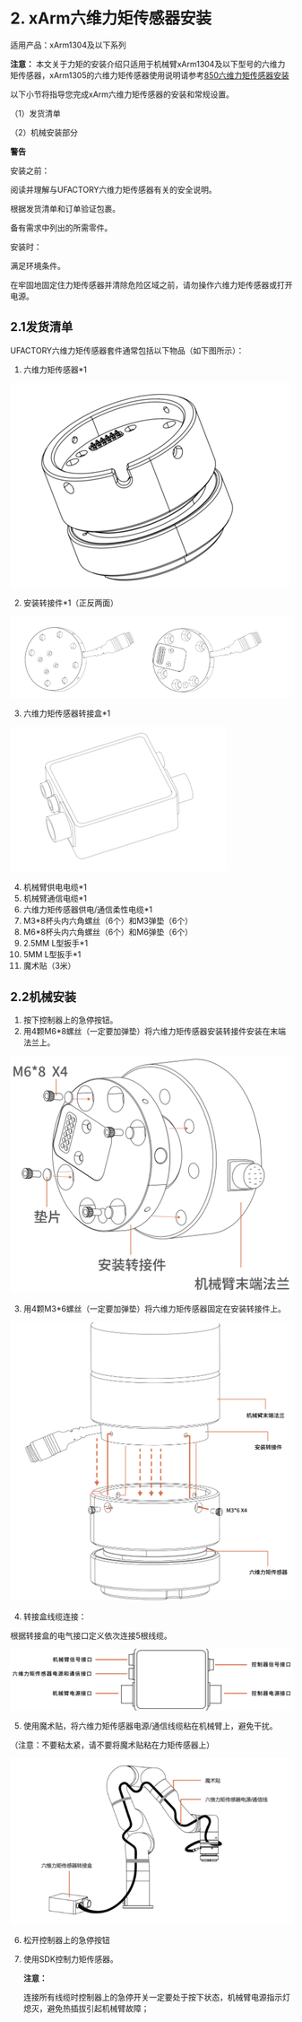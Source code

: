 ﻿
# 2. xArm六维力矩传感器安装

适用产品：xArm1304及以下系列

**注意：**
本文关于力矩的安装介绍只适用于机械臂xArm1304及以下型号的六维力矩传感器，xArm1305的六维力矩传感器使用说明请参考[850六维力矩传感器安装](3.Installation-850.md)

以下小节将指导您完成xArm六维力矩传感器的安装和常规设置。

（1）发货清单

（2）机械安装部分

**警告**

安装之前：

阅读并理解与UFACTORY六维力矩传感器有关的安全说明。

根据发货清单和订单验证包裹。

备有需求中列出的所需零件。

安装时：

满足环境条件。

在牢固地固定住力矩传感器并清除危险区域之前，请勿操作六维力矩传感器或打开电源。

## 2.1**发货清单**

UFACTORY六维力矩传感器套件通常包括以下物品（如下图所示）：

1. 六维力矩传感器\*1

![](assets/img_1.png)


2. 安装转接件\*1（正反两面）

![](assets/img_2.png)

3. 六维力矩传感器转接盒\*1

![](assets/img_3.png)

4. 机械臂供电电缆\*1
5. 机械臂通信电缆\*1
6. 六维力矩传感器供电/通信柔性电缆\*1
7. M3\*8杯头内六角螺丝（6个）和M3弹垫（6个）
8. M6\*8杯头内六角螺丝（6个）和M6弹垫（6个）
9. 2.5MM L型扳手\*1
10. 5MM L型扳手\*1
11. 魔术贴（3米）

## 2.2**机械安装**
1. 按下控制器上的急停按钮。
2. 用4颗M6\*8螺丝（一定要加弹垫）将六维力矩传感器安装转接件安装在末端法兰上。



![img_5.png](assets/img_10.png)


3. 用4颗M3\*6螺丝（一定要加弹垫）将六维力矩传感器固定在安装转接件上。

![img_3.png](assets/img_11.png)

4. 转接盒线缆连接：

根据转接盒的电气接口定义依次连接5根线缆。

![](assets/img_6.png)

5. 使用魔术贴，将六维力矩传感器电源/通信线缆粘在机械臂上，避免干扰。

（注意：不要粘太紧，请不要将魔术贴粘在力矩传感器上）

![](assets/img_7.png)

6. 松开控制器上的急停按钮
7. 使用SDK控制力矩传感器。      

   **注意：**

   连接所有线缆时控制器上的急停开关一定要处于按下状态，机械臂电源指示灯熄灭，避免热插拔引起机械臂故障； 






